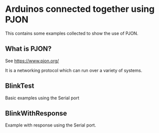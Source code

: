 # Arduinos connected together using PJON

This contains some examples collected to show the use of PJON.

## What is PJON?

See https://www.pjon.org/ 

It is a networking protocol which can run over a variety of systems.

## BlinkTest

Basic examples using the Serial port

## BlinkWithResponse

Example with response using the Serial port.


